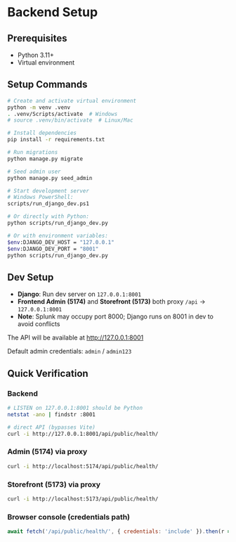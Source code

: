 # Backend Setup

## Prerequisites
- Python 3.11+
- Virtual environment

## Setup Commands

```bash
# Create and activate virtual environment
python -m venv .venv
. .venv/Scripts/activate  # Windows
# source .venv/bin/activate  # Linux/Mac

# Install dependencies
pip install -r requirements.txt

# Run migrations
python manage.py migrate

# Seed admin user
python manage.py seed_admin

# Start development server
# Windows PowerShell:
scripts/run_django_dev.ps1

# Or directly with Python:
python scripts/run_django_dev.py

# Or with environment variables:
$env:DJANGO_DEV_HOST = "127.0.0.1"
$env:DJANGO_DEV_PORT = "8001"
python scripts/run_django_dev.py
```

## Dev Setup

- **Django**: Run dev server on `127.0.0.1:8001`
- **Frontend Admin (5174)** and **Storefront (5173)** both proxy `/api` → `127.0.0.1:8001`
- **Note**: Splunk may occupy port 8000; Django runs on 8001 in dev to avoid conflicts

The API will be available at http://127.0.0.1:8001

Default admin credentials: `admin` / `admin123`

## Quick Verification

### Backend
```bash
# LISTEN on 127.0.0.1:8001 should be Python
netstat -ano | findstr :8001

# direct API (bypasses Vite)
curl -i http://127.0.0.1:8001/api/public/health/
```

### Admin (5174) via proxy
```bash
curl -i http://localhost:5174/api/public/health/
```

### Storefront (5173) via proxy
```bash
curl -i http://localhost:5173/api/public/health/
```

### Browser console (credentials path)
```javascript
await fetch('/api/public/health/', { credentials: 'include' }).then(r => r.json())
```
